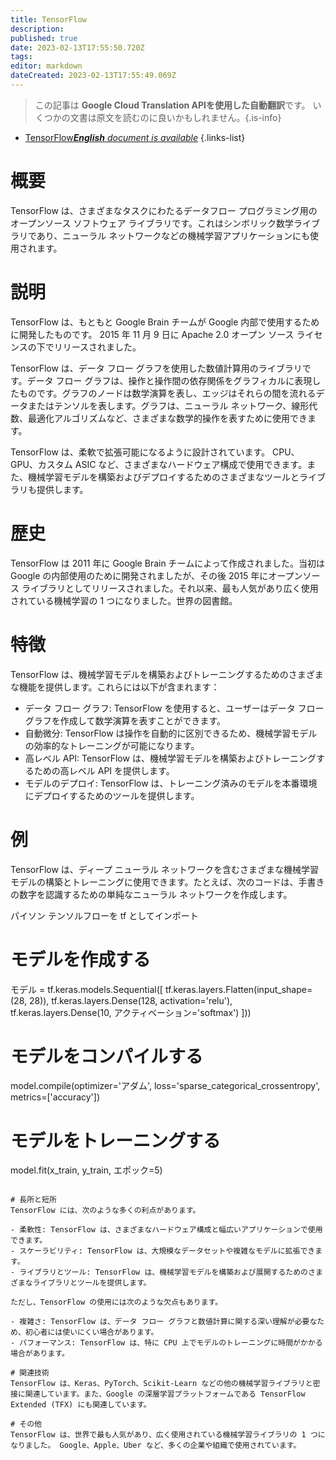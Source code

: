 ```yaml
---
title: TensorFlow
description: 
published: true
date: 2023-02-13T17:55:50.720Z
tags: 
editor: markdown
dateCreated: 2023-02-13T17:55:49.069Z
---
```


> この記事は **Google Cloud Translation APIを使用した自動翻訳**です。
いくつかの文書は原文を読むのに良いかもしれません。{.is-info}



- [TensorFlow***English** document is available*](/en/Knowledge-base/Dictionary/tensorflow)
{.links-list}


# 概要
TensorFlow は、さまざまなタスクにわたるデータフロー プログラミング用のオープンソース ソフトウェア ライブラリです。これはシンボリック数学ライブラリであり、ニューラル ネットワークなどの機械学習アプリケーションにも使用されます。

# 説明
TensorFlow は、もともと Google Brain チームが Google 内部で使用するために開発したものです。 2015 年 11 月 9 日に Apache 2.0 オープン ソース ライセンスの下でリリースされました。

TensorFlow は、データ フロー グラフを使用した数値計算用のライブラリです。データ フロー グラフは、操作と操作間の依存関係をグラフィカルに表現したものです。グラフのノードは数学演算を表し、エッジはそれらの間を流れるデータまたはテンソルを表します。グラフは、ニューラル ネットワーク、線形代数、最適化アルゴリズムなど、さまざまな数学的操作を表すために使用できます。

TensorFlow は、柔軟で拡張可能になるように設計されています。 CPU、GPU、カスタム ASIC など、さまざまなハードウェア構成で使用できます。また、機械学習モデルを構築およびデプロイするためのさまざまなツールとライブラリも提供します。

# 歴史
TensorFlow は 2011 年に Google Brain チームによって作成されました。当初は Google の内部使用のために開発されましたが、その後 2015 年にオープンソース ライブラリとしてリリースされました。それ以来、最も人気があり広く使用されている機械学習の 1 つになりました。世界の図書館。

# 特徴
TensorFlow は、機械学習モデルを構築およびトレーニングするためのさまざまな機能を提供します。これらには以下が含まれます：

- データ フロー グラフ: TensorFlow を使用すると、ユーザーはデータ フロー グラフを作成して数学演算を表すことができます。
- 自動微分: TensorFlow は操作を自動的に区別できるため、機械学習モデルの効率的なトレーニングが可能になります。
- 高レベル API: TensorFlow は、機械学習モデルを構築およびトレーニングするための高レベル API を提供します。
- モデルのデプロイ: TensorFlow は、トレーニング済みのモデルを本番環境にデプロイするためのツールを提供します。

# 例
TensorFlow は、ディープ ニューラル ネットワークを含むさまざまな機械学習モデルの構築とトレーニングに使用できます。たとえば、次のコードは、手書きの数字を認識するための単純なニューラル ネットワークを作成します。

パイソン
テンソルフローを tf としてインポート

# モデルを作成する
モデル = tf.keras.models.Sequential([
    tf.keras.layers.Flatten(input_shape=(28, 28)),
    tf.keras.layers.Dense(128, activation='relu'),
    tf.keras.layers.Dense(10, アクティベーション='softmax')
]))

# モデルをコンパイルする
model.compile(optimizer='アダム',
              loss='sparse_categorical_crossentropy',
              metrics=['accuracy'])

# モデルをトレーニングする
model.fit(x_train, y_train, エポック=5)
```

# 長所と短所
TensorFlow には、次のような多くの利点があります。

- 柔軟性: TensorFlow は、さまざまなハードウェア構成と幅広いアプリケーションで使用できます。
- スケーラビリティ: TensorFlow は、大規模なデータセットや複雑なモデルに拡張できます。
- ライブラリとツール: TensorFlow は、機械学習モデルを構築および展開するためのさまざまなライブラリとツールを提供します。

ただし、TensorFlow の使用には次のような欠点もあります。

- 複雑さ: TensorFlow は、データ フロー グラフと数値計算に関する深い理解が必要なため、初心者には使いにくい場合があります。
- パフォーマンス: TensorFlow は、特に CPU 上でモデルのトレーニングに時間がかかる場合があります。

# 関連技術
TensorFlow は、Keras、PyTorch、Scikit-Learn などの他の機械学習ライブラリと密接に関連しています。また、Google の深層学習プラットフォームである TensorFlow Extended (TFX) にも関連しています。

# その他
TensorFlow は、世界で最も人気があり、広く使用されている機械学習ライブラリの 1 つになりました。 Google、Apple、Uber など、多くの企業や組織で使用されています。